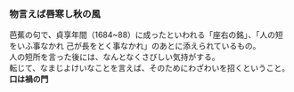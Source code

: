 ### 物言えば唇寒し秋の風  
芭蕉の句で、貞享年間（1684~88）に成ったといわれる「座右の銘」、「人の短をいふ事なかれ 己が長をとく事なかれ」のあとに添えられているもの。  
人の短所を言った後には、なんとなくさびしい気持がする。  
転じて、なまじよけいなことを言えば、そのためにわざわいを招くということ。**口は禍の門**
